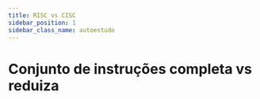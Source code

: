 ```yaml
---
title: RISC vs CISC
sidebar_position: 1
sidebar_class_name: autoestudo
---
```


# Conjunto de instruções completa vs reduiza
